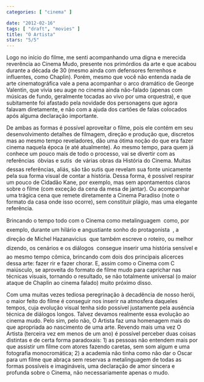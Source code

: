 ```yaml
---
categories: [ "cinema" ]

date: "2012-02-16"
tags: [ "draft", "movies" ]
title: "O Artista"
stars: "5/5"
---
```

Logo no início do filme, me senti acompanhando uma digna e merecida reverência ao Cinema Mudo, presente nos primórdios da arte e que acabou durante a década de 30 (mesmo ainda com defensores ferrenhos e influentes, como Chaplin). Porém, mesmo que você não entenda nada de arte cinematográfica vale a pena acompanhar o arco dramático de George Valentin, que vivia seu auge no cinema ainda não-falado (apenas com músicas de fundo, geralmente tocadas ao vivo por uma orquestra), e que subitamente foi afastado pela novidade dos personagens que agora falavam diretamente, e não com a ajuda dos cartões de falas colocados após alguma declaração importante.

De ambas as formas é possível aproveitar o filme, pois ele contém em seu desenvolvimento detalhes de filmagem, direção e produção que, discretos mas ao mesmo tempo reveladores, dão uma ótima noção do que era fazer cinema naquela época (e até atualmente). Ao mesmo tempo, para quem já conhece um pouco mais de todo o processo, vai se divertir com as referências  óbvias e sutis  de várias obras da História do Cinema. Muitas dessas referências, aliás, são tão sutis que revelam sua fonte unicamente pela sua forma visual de contar a história. Dessa forma, é possível respirar um pouco de Cidadão Kane, por exemplo, mas sem apontamentos claros sobre o filme (com exceção da cena da mesa de jantar). Ou acompanhar uma trágica cena que remete diretamente a Cinema Paradiso (note o formato da casa onde isso ocorre), sem constituir plágio, mas uma elegante referência.

Brincando o tempo todo com o Cinema como metalinguagem  como, por exemplo, durante um hilário e angustiante sonho do protagonista  , a direção de Michel Hazanavicius  que também escreve o roteiro, ou melhor dizendo, os cenários e os diálogos  consegue inserir uma história sensível e ao mesmo tempo cômica, brincando com dois dos principais alicerces dessa arte: fazer rir e fazer chorar. E, assim como o Cinema com C maiúsculo, se aproveita do formato de filme mudo para caprichar nas técnicas visuais, tornando o resultado, se não totalmente universal (o maior ataque de Chaplin ao cinema falado) muito próximo disso.

Com uma muitas vezes tediosa peregrinação à decadência de nosso herói, o maior feito do filme é conseguir nos inserir na atmosfera daqueles tempos, cuja evolução visual tenha sido possível justamente pela ausência técnica de diálogos longos. Talvez devamos realmente essa evolução ao cinema mudo. Pelo sim, pelo não, O Artista faz uma homenagem mais do que apropriada ao nascimento de uma arte.
Revendo mais uma vez O Artista (terceira vez em menos de um ano) é possível perceber duas coisas distintas e de certa forma paradoxais: 1) as pessoas não entendem mais por que assistir um filme com atores fazendo caretas, sem som algum e uma fotografia monocromática; 2) a academia não tinha como não dar o Oscar para um filme que abraça sem reservas a metalinguagem de todas as formas possíveis e imagináveis, uma declaração de amor sincera e profunda sobre o Cinema, não necessariamente apenas o mudo.

